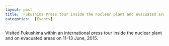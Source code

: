 ```yaml
---
layout: post 
title:  Fukushima Press tour inside the nuclear plant and evacuated areas 
categories:  [Events] 
---
```

Visited Fukushima within an international press tour inside the nuclear plant and on evacuated areas on 11-13 June, 2015. 

